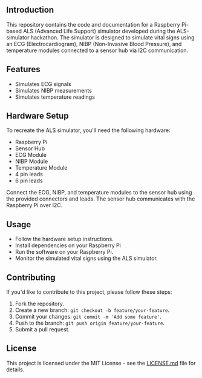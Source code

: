## Introduction

This repository contains the code and documentation for a Raspberry Pi-based ALS (Advanced Life Support) simulator developed during the ALS-simulator hackathon. The simulator is designed to simulate vital signs using an ECG (Electrocardiogram), NIBP (Non-Invasive Blood Pressure), and temperature modules connected to a sensor hub via I2C communication.

## Features

- Simulates ECG signals
- Simulates NIBP measurements
- Simulates temperature readings

## Hardware Setup

To recreate the ALS simulator, you'll need the following hardware:

- Raspberry Pi
- Sensor Hub
- ECG Module
- NIBP Module
- Temperature Module
- 4 pin leads
- 6 pin leads

Connect the ECG, NIBP, and temperature modules to the sensor hub using the provided connectors and leads. The sensor hub communicates with the Raspberry Pi over I2C.

## Usage

- Follow the hardware setup instructions.
- Install dependencies on your Raspberry Pi
- Run the software on your Raspberry Pi.
- Monitor the simulated vital signs using the ALS simulator.

## Contributing

If you'd like to contribute to this project, please follow these steps:

1. Fork the repository.
2. Create a new branch: `git checkout -b feature/your-feature`.
3. Commit your changes: `git commit -m 'Add some feature'`.
4. Push to the branch: `git push origin feature/your-feature`.
5. Submit a pull request.

## License

This project is licensed under the MIT License - see the [LICENSE.md](LICENSE.md) file for details.
